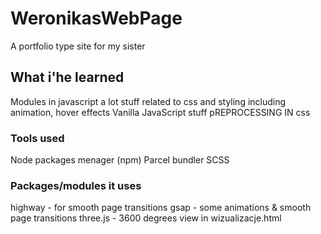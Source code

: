 # WeronikasWebPage
A portfolio type site for my sister

## What i'he learned
Modules in javascript
a lot stuff related to css and styling including animation, hover effects
Vanilla JavaScript stuff
pREPROCESSING IN css

### Tools used  
Node packages menager (npm)
Parcel bundler
SCSS

### Packages/modules it uses
highway - for smooth page transitions
gsap - some animations & smooth page transitions
three.js - 3600 degrees view in wizualizacje.html
